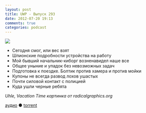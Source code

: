 ```yaml
---
layout: post
title: UWP - Выпуск 293
date: 2012-07-20 19:13
comments: true
categories: podcast
---
```

![](https://podcast.umputun.com/images/uwp/uwp293.jpg)


- Сегодня смог, или вес взят
- Шпионские подробности устройства на работу
- Мой бывший начальник-киборг возненавидел наше все
- Общее уныние и упадок без невозможных задач
- Подготовка к поездке. Болтик против хамера и против мойки
- Купоны не всегда развод лохов ушастых
- Почти силовой контакт с полицией
- Куда ушли черные ребята

_Uhle, Vacation Time_
_картинка от radicalgraphics.org_

[аудио](https://podcast.umputun.com/media/ump_podcast293.mp3) ● [torrent](http://archive.rucast.net/uwp/media/ump_podcast293.mp3.torrent)


<audio src="https://podcast.umputun.com/media/ump_podcast293.mp3" preload="none">
